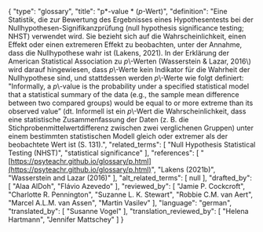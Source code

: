 {
    "type": "glossary",
    "title": "p*-value * (*p*-Wert)",
    "definition": "Eine Statistik, die zur Bewertung des Ergebnisses eines Hypothesentests bei der Nullhypothesen-Signifikanzprüfung (null hypothesis significance testing; NHST) verwendet wird. Sie bezieht sich auf die Wahrscheinlichkeit, einen Effekt oder einen extremeren Effekt zu beobachten, unter der Annahme, dass die Nullhypothese wahr ist (Lakens, 2021). In der Erklärung der American Statistical Association zu *p*\\-Werten (Wasserstein & Lazar, 2016\\) wird darauf hingewiesen, dass *p*\\-Werte kein Indikator für die Wahrheit der Nullhypothese sind, und stattdessen werden *p*\\-Werte wie folgt definiert: \"Informally, a *p*\\-value is the probability under a specified statistical model that a statistical summary of the data (e.g., the sample mean difference between two compared groups) would be equal to or more extreme than its observed value” (dt. Informell ist ein *p*\\-Wert die Wahrscheinlichkeit, dass eine statistische Zusammenfassung der Daten (z. B. die Stichprobenmittelwertdifferenz zwischen zwei verglichenen Gruppen) unter einem bestimmten statistischen Modell gleich oder extremer als der beobachtete Wert ist (S. 131).",
    "related_terms": [
        "Null Hypothesis Statistical Testing (NHST)",
        "statistical significance"
    ],
    "references": [
        "[https://psyteachr.github.io/glossary/p.html](https://psyteachr.github.io/glossary/p.html)",
        "Lakens (2021b)",
        "Wasserstein and Lazar (2016)"
    ],
    "alt_related_terms": [
        null
    ],
    "drafted_by": [
        "Alaa AlDoh",
        "Flávio Azevedo"
    ],
    "reviewed_by": [
        "Jamie P. Cockcroft",
        "Charlotte R. Pennington",
        "Suzanne L. K. Stewart",
        "Robbie C.M. van Aert",
        "Marcel A.L.M. van Assen",
        "Martin Vasilev"
    ],
    "language": "german",
    "translated_by": [
        "Susanne Vogel"
    ],
    "translation_reviewed_by": [
        "Helena Hartmann",
        "Jennifer Mattschey"
    ]
}